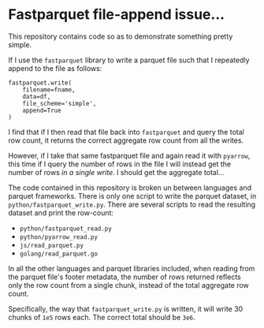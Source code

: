 # Fastparquet file-append issue...

This repository contains code so as to demonstrate something pretty simple. 

If I use the `fastparquet` library to write a parquet file such that I repeatedly append to the file as follows:

```
fastparquet.write(
    filename=fname, 
    data=df, 
    file_scheme='simple',
    append=True
)
```

I find that if I then read that file back into `fastparquet` and query the total row count, it returns the correct aggregate row count from all the writes. 

However, if I take that same fastparquet file and again read it with `pyarrow`, this time if I query the number of rows in the file I will instead get the number of rows _in a single write_. I should get the aggregate total...

The code contained in this repository is broken un between languages and parquet frameworks. There is only one script to write the parquet dataset, in `python/fastparquet_write.py`. There are several scripts to read the resulting dataset and print the row-count:

- `python/fastparquet_read.py`
- `python/pyarrow_read.py`
- `js/read_parquet.py`
- `golang/read_parquet.go`

In all the other languages and parquet libraries included, when reading from the parquet file's footer metadata, the number of rows returned reflects only the row count from a single chunk, instead of the total aggregate row count. 

Specifically, the way that `fastparquet_write.py`  is written, it will write 30 chunks of `1e5` rows each. The correct total should be `3e6`. 